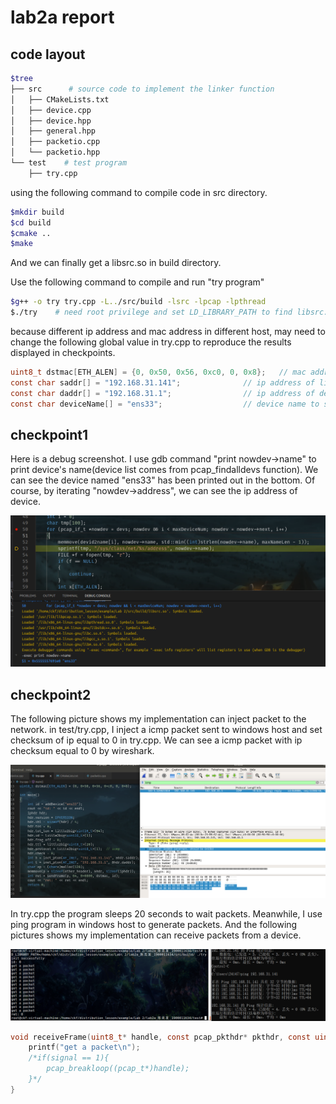 # lab2a report

## code layout

```bash
$tree
├── src      # source code to implement the linker function 
│   ├── CMakeLists.txt
│   ├── device.cpp
│   ├── device.hpp
│   ├── general.hpp
│   ├── packetio.cpp
│   └── packetio.hpp
└── test    # test program
    ├── try.cpp
```

using the following command to compile code in src directory.

```bash
$mkdir build
$cd build
$cmake ..
$make
```

And we can finally get a libsrc.so in build directory.

Use the following command to compile and run "try program"

```bash
$g++ -o try try.cpp -L../src/build -lsrc -lpcap -lpthread
$./try    # need root privilege and set LD_LIBRARY_PATH to find libsrc.so
```

because different ip address and mac address in different host,  may need to change the following global value in try.cpp to reproduce the results displayed in checkpoints.

```c
uint8_t dstmac[ETH_ALEN] = {0, 0x50, 0x56, 0xc0, 0, 0x8};   // mac address of destination
const char saddr[] = "192.168.31.141";              // ip address of linux virtual machine 
const char daddr[] = "192.168.31.1";                // ip address of destination (windows host)
const char deviceName[] = "ens33";                  // device name to send packets
```



## checkpoint1

Here is a debug screenshot. I use gdb command "print nowdev->name" to print device's name(device list comes from pcap_findalldevs function). We can see the device named "ens33" has been printed out in the bottom. Of course, by iterating "nowdev->address", we can see the ip address of device.  

![p1](checkpoints/checkpoint1/screenshot.png)

## checkpoint2

The following picture shows my implementation can inject packet to the network. in test/try.cpp, I inject a icmp packet sent to windows host and set checksum of ip equal to 0 in try.cpp. We can see a icmp packet with ip checksum equal to 0 by wireshark.

<img src="checkpoints/checkpoint2/screenshot.png" alt="image-20211019154820128" style="zoom:100%;" />

In try.cpp the program sleeps 20 seconds to wait packets. Meanwhile, I use ping program in windows host to generate packets. And the following pictures shows my implementation can receive packets from a device. 

![p2](checkpoints/checkpoint2/screenshot2.png)

```c
void receiveFrame(uint8_t* handle, const pcap_pkthdr* pkthdr, const uint8_t* data){   // callback function in src/packetio.cpp
    printf("get a packet\n");   
    /*if(signal == 1){
        pcap_breakloop((pcap_t*)handle);
    }*/
}
```

